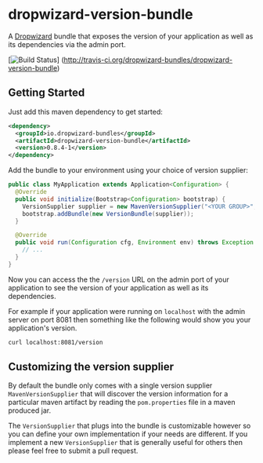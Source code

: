 # dropwizard-version-bundle

A [Dropwizard][dropwizard] bundle that exposes the version of your application as well as its
dependencies via the admin port.

[![Build Status](https://secure.travis-ci.org/dropwizard-bundles/dropwizard-version-bundle.png?branch=master)]
(http://travis-ci.org/dropwizard-bundles/dropwizard-version-bundle)


## Getting Started

Just add this maven dependency to get started:

```xml
<dependency>
  <groupId>io.dropwizard-bundles</groupId>
  <artifactId>dropwizard-version-bundle</artifactId>
  <version>0.8.4-1</version>
</dependency>
```

Add the bundle to your environment using your choice of version supplier:

```java
public class MyApplication extends Application<Configuration> {
  @Override
  public void initialize(Bootstrap<Configuration> bootstrap) {
    VersionSupplier supplier = new MavenVersionSupplier("<YOUR GROUP>", "<YOUR ARTIFACT ID>");
    bootstrap.addBundle(new VersionBundle(supplier));
  }

  @Override
  public void run(Configuration cfg, Environment env) throws Exception {
    // ...
  }
}
```

Now you can access the the `/version` URL on the admin port of your application to see the version
of your application as well as its dependencies.

For example if your application were running on `localhost` with the admin server on port 8081 then
something like the following would show you your application's version.

```bash
curl localhost:8081/version
```


## Customizing the version supplier

By default the bundle only comes with a single version supplier `MavenVersionSupplier` that will
discover the version information for a particular maven artifact by reading the `pom.properties`
file in a maven produced jar.

The `VersionSupplier` that plugs into the bundle is customizable however so you can define your own
implementation if your needs are different.  If you implement a new `VersionSupplier` that is
generally useful for others then please feel free to submit a pull request.


[dropwizard]: http://dropwizard.io
